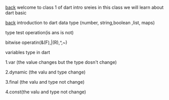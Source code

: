 [back](../README.md)
welcome to class 1 of dart intro sreies in this class we will learn about dart basic




[back](.../README.md)
introduction to dart
data type (number, string,boolean ,list, maps)

type test operation(is ans is not)

bitwise operatin(&(F),|(R),^,~)

variables type in dart

1.var (the value changes but the type dosn't change)

2.dynamic (the valu and type change)

3.final (the valu and type not change)

4.const(the valu and type not change)


